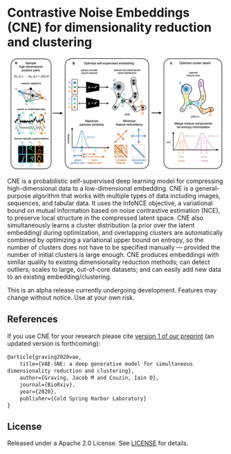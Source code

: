Contrastive Noise Embeddings (CNE) for dimensionality reduction and clustering
============
<p align="center">
<img src="https://github.com/jgraving/cne/blob/master/assets/header.jpeg" max-height:256px>
</p>

CNE is a probabilistic self-supervised deep learning model for compressing high-dimensional data to a low-dimensional embedding. CNE is a general-purpose algorithm that works with multiple types of data including images, sequences, and tabular data. It uses the InfoNCE objective, a variational bound on mutual information based on noise contrastive estimation (NCE), to preserve local structure in the compressed latent space. CNE also simultaneously learns a cluster distribution (a prior over the latent embedding) during optimization, and overlapping clusters are automatically combined by optimizing a variational upper bound on entropy, so the number of clusters does not have to be specified manually — provided the number of initial clusters is large enough. CNE produces embeddings with similar quality to existing dimensionality reduction methods; can detect outliers; scales to large, out-of-core datasets; and can easily add new data to an existing embedding/clustering.

This is an alpha release currently undergoing development. Features may change without notice. Use at your own risk.


References
------------
If you use CNE for your research please cite [version 1 of our preprint](https://doi.org/10.1101/2020.07.17.207993) (an updated version is forthcoming):

    @article{graving2020vae,
    	title={VAE-SNE: a deep generative model for simultaneous dimensionality reduction and clustering},
    	author={Graving, Jacob M and Couzin, Iain D},
    	journal={BioRxiv},
    	year={2020},
    	publisher={Cold Spring Harbor Laboratory}
    }



License
------------
Released under a Apache 2.0 License. See [LICENSE](https://github.com/jgraving/cne/blob/master/LICENSE) for details.
